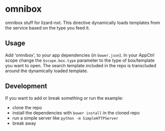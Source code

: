 omnibox
=======

omnibox stuff for lizard-nxt.
This directive dynamically loads templates from the service based on the type you feed it.

Usage
-----

Add 'omnibox', to your app dependencies (in `bower.json`). In your AppCtrl scope change the `$scope.box.type` parameter to the type of box/template you want to open. The search template included in the repo is transcluded around the dynamically loaded template.

Development
-----------
If you want to add or break something or run the example:
* clone the repo
* install the dependencies with `bower install` in the cloned repo
* run a simple server like `python -m SimpleHTTPServer`
* break away